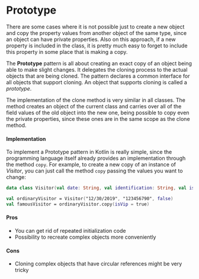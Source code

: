 # Prototype

There are some cases where it is not possible just to create a new object and copy the property values from another object of the same type, since an object can have private properties. Also on this approach, if a new property is included in the class, it is pretty much easy to forget to include this property in some place that is making a copy.

The **Prototype** pattern is all about creating an exact copy of an object being able to make slight changes. It delegates the cloning process to the actual objects that are being cloned. The pattern declares a common interface for all objects that support cloning. An object that supports cloning is called a *prototype*.

The implementation of the clone method is very similar in all classes. The method creates an object of the current class and carries over all of the field values of the old object into the new one, being possible to copy even the private properties, since these ones are in the same scope as the clone method.

#### Implementation

To implement a Prototype pattern in Kotlin is really simple, since the programming language itself already provides an implementation through the method `copy`. For example, to create a new copy of an instance of *Visitor*, you can just call the method `copy` passing the values you want to change:

```kotlin
data class Visitor(val date: String, val identification: String, val isVip: Boolean)

val ordinaryVisitor = Visitor("12/30/2019", "123456790", false)
val famousVisitor = ordinaryVisitor.copy(isVip = true)
```

#### Pros

- You can get rid of repeated initialization code
- Possibility to recreate complex objects more conveniently

#### Cons

- Cloning complex objects that have circular references might be very tricky

